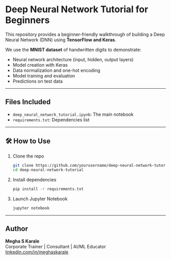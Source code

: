 # Deep Neural Network Tutorial for Beginners

This repository provides a beginner-friendly walkthrough of building a Deep Neural Network (DNN) using **TensorFlow and Keras**.

We use the **MNIST dataset** of handwritten digits to demonstrate:
- Neural network architecture (input, hidden, output layers)
- Model creation with Keras
- Data normalization and one-hot encoding
- Model training and evaluation
- Predictions on test data

---

## Files Included

- `deep_neural_network_tutorial.ipynb`: The main notebook
- `requirements.txt`: Dependencies list

---

## 🛠 How to Use

1. Clone the repo
   ```bash
   git clone https://github.com/yourusername/deep-neural-network-tutorial.git
   cd deep-neural-network-tutorial
   ```

2. Install dependencies
   ```bash
   pip install -r requirements.txt
   ```

3. Launch Jupyter Notebook
   ```bash
   jupyter notebook
   ```

---

## Author

**Megha S Karale**  
Corporate Trainer | Consultant | AI/ML Educator  
[linkedin.com/in/meghaskarale](https://linkedin.com/in/meghaskarale)

